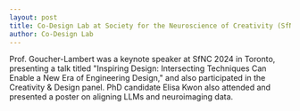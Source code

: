 ```yaml
---
layout: post
title: Co-Design Lab at Society for the Neuroscience of Creativity (SfNC) 2024
author: Co-Design Lab
---
```


Prof. Goucher-Lambert was a keynote speaker at SfNC 2024 in Toronto, presenting a talk titled "Inspiring Design: Intersecting Techniques Can Enable a New Era of Engineering Design," and also participated in the Creativity & Design panel. PhD candidate Elisa Kwon also attended and presented a poster on aligning LLMs and neuroimaging data.
